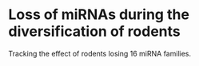 # Loss of miRNAs during the diversification of rodents

Tracking the effect of rodents losing 16 miRNA families.

